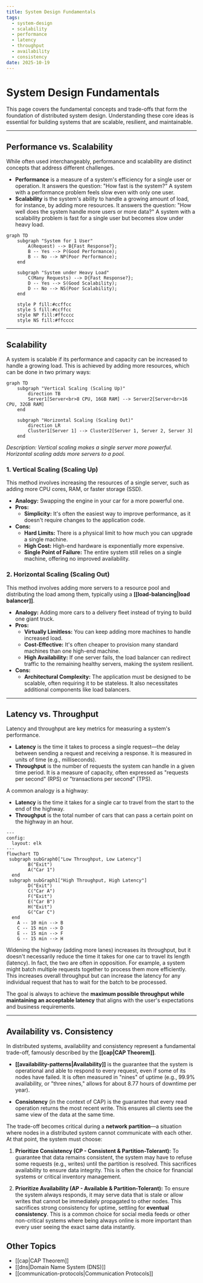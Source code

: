 ```yaml
---
title: System Design Fundamentals
tags:
  - system-design
  - scalability
  - performance
  - latency
  - throughput
  - availability
  - consistency
date: 2025-10-19
---
```


# System Design Fundamentals

This page covers the fundamental concepts and trade-offs that form the foundation of distributed system design. Understanding these core ideas is essential for building systems that are scalable, resilient, and maintainable.

---

## Performance vs. Scalability

While often used interchangeably, performance and scalability are distinct concepts that address different challenges.

*   **Performance** is a measure of a system's efficiency for a single user or operation. It answers the question: "How fast is the system?" A system with a performance problem feels slow even with only one user.
*   **Scalability** is the system's ability to handle a growing amount of load, for instance, by adding more resources. It answers the question: "How well does the system handle more users or more data?" A system with a scalability problem is fast for a single user but becomes slow under heavy load.

```mermaid
graph TD
    subgraph "System for 1 User"
        A(Request) --> B{Fast Response?};
        B -- Yes --> P(Good Performance);
        B -- No --> NP(Poor Performance);
    end

    subgraph "System under Heavy Load"
        C(Many Requests) --> D{Fast Response?};
        D -- Yes --> S(Good Scalability);
        D -- No --> NS(Poor Scalability);
    end

    style P fill:#ccffcc
    style S fill:#ccffcc
    style NP fill:#ffcccc
    style NS fill:#ffcccc
```

---

## Scalability

A system is scalable if its performance and capacity can be increased to handle a growing load. This is achieved by adding more resources, which can be done in two primary ways:

```mermaid
graph TD
    subgraph "Vertical Scaling (Scaling Up)"
        direction TB
        Server1[Server<br>8 CPU, 16GB RAM] --> Server2[Server<br>16 CPU, 32GB RAM]
    end

    subgraph "Horizontal Scaling (Scaling Out)"
        direction LR
        Cluster1[Server 1] --> Cluster2[Server 1, Server 2, Server 3]
    end
```
*Description: Vertical scaling makes a single server more powerful. Horizontal scaling adds more servers to a pool.*

### 1. Vertical Scaling (Scaling Up)

This method involves increasing the resources of a single server, such as adding more CPU cores, RAM, or faster storage (SSD).

-   **Analogy:** Swapping the engine in your car for a more powerful one.
-   **Pros:**
    -   **Simplicity:** It's often the easiest way to improve performance, as it doesn't require changes to the application code.
-   **Cons:**
    -   **Hard Limits:** There is a physical limit to how much you can upgrade a single machine.
    -   **High Cost:** High-end hardware is exponentially more expensive.
    -   **Single Point of Failure:** The entire system still relies on a single machine, offering no improved availability.

### 2. Horizontal Scaling (Scaling Out)

This method involves adding more servers to a resource pool and distributing the load among them, typically using a **[[load-balancing|load balancer]]**.

-   **Analogy:** Adding more cars to a delivery fleet instead of trying to build one giant truck.
-   **Pros:**
    -   **Virtually Limitless:** You can keep adding more machines to handle increased load.
    -   **Cost-Effective:** It's often cheaper to provision many standard machines than one high-end machine.
    -   **High Availability:** If one server fails, the load balancer can redirect traffic to the remaining healthy servers, making the system resilient.
-   **Cons:**
    -   **Architectural Complexity:** The application must be designed to be scalable, often requiring it to be stateless. It also necessitates additional components like load balancers.

---

## Latency vs. Throughput

Latency and throughput are key metrics for measuring a system's performance.

*   **Latency** is the time it takes to process a single request—the delay between sending a request and receiving a response. It is measured in units of time (e.g., milliseconds).
*   **Throughput** is the number of requests the system can handle in a given time period. It is a measure of capacity, often expressed as "requests per second" (RPS) or "transactions per second" (TPS).

A common analogy is a highway:
*   **Latency** is the time it takes for a single car to travel from the start to the end of the highway.
*   **Throughput** is the total number of cars that can pass a certain point on the highway in an hour.

```mermaid
---
config:
  layout: elk
---
flowchart TD
 subgraph subGraph0["Low Throughput, Low Latency"]
        B("Exit")
        A("Car 1")
  end
 subgraph subGraph1["High Throughput, High Latency"]
        D("Exit")
        C("Car A")
        F("Exit")
        E("Car B")
        H("Exit")
        G("Car C")
  end
    A -- 10 min --> B
    C -- 15 min --> D
    E -- 15 min --> F
    G -- 15 min --> H
```

Widening the highway (adding more lanes) increases its throughput, but it doesn't necessarily reduce the time it takes for one car to travel its length (latency). In fact, the two are often in opposition. For example, a system might batch multiple requests together to process them more efficiently. This increases overall throughput but can increase the latency for any individual request that has to wait for the batch to be processed.

The goal is always to achieve the **maximum possible throughput while maintaining an acceptable latency** that aligns with the user's expectations and business requirements.

---

## Availability vs. Consistency

In distributed systems, availability and consistency represent a fundamental trade-off, famously described by the **[[cap|CAP Theorem]]**.

*   **[[availability-patterns|Availability]]** is the guarantee that the system is operational and able to respond to every request, even if some of its nodes have failed. It is often measured in "nines" of uptime (e.g., 99.9% availability, or "three nines," allows for about 8.77 hours of downtime per year).

*   **Consistency** (in the context of CAP) is the guarantee that every read operation returns the most recent write. This ensures all clients see the same view of the data at the same time.

The trade-off becomes critical during a **network partition**—a situation where nodes in a distributed system cannot communicate with each other. At that point, the system must choose:

1.  **Prioritize Consistency (CP - Consistent & Partition-Tolerant):** To guarantee that data remains consistent, the system may have to refuse some requests (e.g., writes) until the partition is resolved. This sacrifices availability to ensure data integrity. This is often the choice for financial systems or critical inventory management.

2.  **Prioritize Availability (AP - Available & Partition-Tolerant):** To ensure the system always responds, it may serve data that is stale or allow writes that cannot be immediately propagated to other nodes. This sacrifices strong consistency for uptime, settling for **eventual consistency**. This is a common choice for social media feeds or other non-critical systems where being always online is more important than every user seeing the exact same data instantly.

## Other Topics

* [[cap|CAP Theorem]]
* [[dns|Domain Name System (DNS)]]
* [[communication-protocols|Communication Protocols]]
